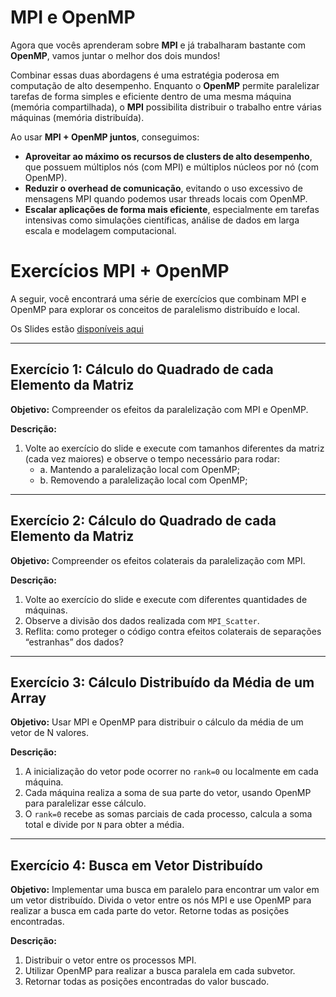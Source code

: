 # MPI e OpenMP

Agora que vocês aprenderam sobre **MPI** e já trabalharam bastante com **OpenMP**, vamos juntar o melhor dos dois mundos!

Combinar essas duas abordagens é uma estratégia poderosa em computação de alto desempenho. Enquanto o **OpenMP** permite paralelizar tarefas de forma simples e eficiente dentro de uma mesma máquina (memória compartilhada), o **MPI** possibilita distribuir o trabalho entre várias máquinas (memória distribuída).

Ao usar **MPI + OpenMP juntos**, conseguimos:

- **Aproveitar ao máximo os recursos de clusters de alto desempenho**, que possuem múltiplos nós (com MPI) e múltiplos núcleos por nó (com OpenMP).
- **Reduzir o overhead de comunicação**, evitando o uso excessivo de mensagens MPI quando podemos usar threads locais com OpenMP.
- **Escalar aplicações de forma mais eficiente**, especialmente em tarefas intensivas como simulações científicas, análise de dados em larga escala e modelagem computacional.


# Exercícios MPI + OpenMP

A seguir, você encontrará uma série de exercícios que combinam MPI e OpenMP para explorar os conceitos de paralelismo distribuído e local.


Os Slides estão [disponíveis aqui](slides_reais.pdf)

---

## Exercício 1: Cálculo do Quadrado de cada Elemento da Matriz

**Objetivo:** Compreender os efeitos da paralelização com MPI e OpenMP.

**Descrição:**

1. Volte ao exercício do slide e execute com tamanhos diferentes da matriz (cada vez maiores) e observe o tempo necessário para rodar:
   - a. Mantendo a paralelização local com OpenMP;
   - b. Removendo a paralelização local com OpenMP;

---

## Exercício 2: Cálculo do Quadrado de cada Elemento da Matriz

**Objetivo:** Compreender os efeitos colaterais da paralelização com MPI.

**Descrição:**

1. Volte ao exercício do slide e execute com diferentes quantidades de máquinas.
2. Observe a divisão dos dados realizada com `MPI_Scatter`.
3. Reflita: como proteger o código contra efeitos colaterais de separações “estranhas” dos dados?

---

## Exercício 3: Cálculo Distribuído da Média de um Array

**Objetivo:** Usar MPI e OpenMP para distribuir o cálculo da média de um vetor de N valores.

**Descrição:**

1. A inicialização do vetor pode ocorrer no `rank=0` ou localmente em cada máquina.
2. Cada máquina realiza a soma de sua parte do vetor, usando OpenMP para paralelizar esse cálculo.
3. O `rank=0` recebe as somas parciais de cada processo, calcula a soma total e divide por `N` para obter a média.

---

## Exercício 4: Busca em Vetor Distribuído

**Objetivo:** Implementar uma busca em paralelo para encontrar um valor em um vetor distribuído. Divida o vetor entre os nós MPI e use OpenMP para realizar a busca em cada parte do vetor. Retorne todas as posições encontradas.

**Descrição:**

1. Distribuir o vetor entre os processos MPI.
2. Utilizar OpenMP para realizar a busca paralela em cada subvetor.
3. Retornar todas as posições encontradas do valor buscado.
